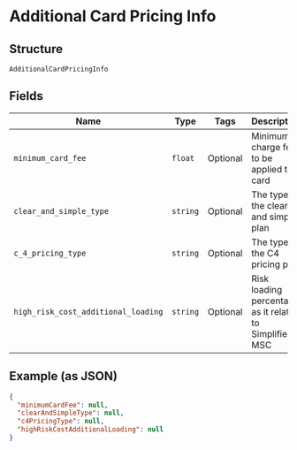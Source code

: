 
# Additional Card Pricing Info

## Structure

`AdditionalCardPricingInfo`

## Fields

| Name | Type | Tags | Description |
|  --- | --- | --- | --- |
| `minimum_card_fee` | `float` | Optional | Minimum charge fee to be applied to card |
| `clear_and_simple_type` | `string` | Optional | The type of the clear and simple plan |
| `c_4_pricing_type` | `string` | Optional | The type of the C4 pricing plan |
| `high_risk_cost_additional_loading` | `string` | Optional | Risk loading percentage as it relates to Simplified MSC |

## Example (as JSON)

```json
{
  "minimumCardFee": null,
  "clearAndSimpleType": null,
  "c4PricingType": null,
  "highRiskCostAdditionalLoading": null
}
```

